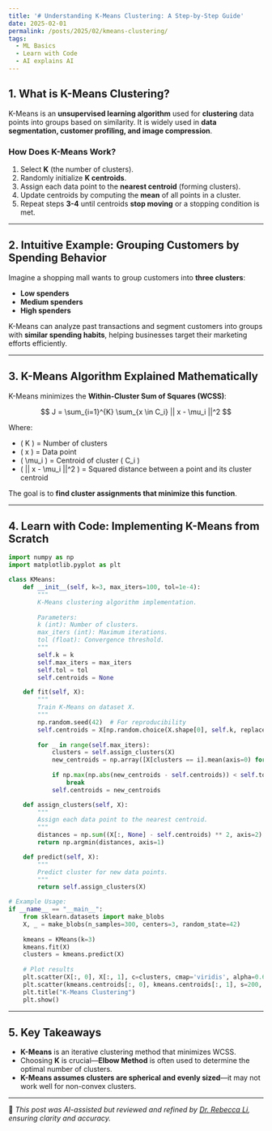 ```yaml
---
title: '# Understanding K-Means Clustering: A Step-by-Step Guide'
date: 2025-02-01
permalink: /posts/2025/02/kmeans-clustering/
tags:
  - ML Basics
  - Learn with Code
  - AI explains AI
---
```


## **1. What is K-Means Clustering?**
K-Means is an **unsupervised learning algorithm** used for **clustering** data points into groups based on similarity. It is widely used in **data segmentation, customer profiling, and image compression**.

### **How Does K-Means Work?**
1. Select **K** (the number of clusters).
2. Randomly initialize **K centroids**.
3. Assign each data point to the **nearest centroid** (forming clusters).
4. Update centroids by computing the **mean** of all points in a cluster.
5. Repeat steps **3-4** until centroids **stop moving** or a stopping condition is met.

---
## **2. Intuitive Example: Grouping Customers by Spending Behavior**
Imagine a shopping mall wants to group customers into **three clusters**:
- **Low spenders**
- **Medium spenders**
- **High spenders**

K-Means can analyze past transactions and segment customers into groups with **similar spending habits**, helping businesses target their marketing efforts efficiently.

---
## **3. K-Means Algorithm Explained Mathematically**
K-Means minimizes the **Within-Cluster Sum of Squares (WCSS)**:

$$ J = \sum_{i=1}^{K} \sum_{x \in C_i} || x - \mu_i ||^2 $$

Where:
- \( K \) = Number of clusters
- \( x \) = Data point
- \( \mu_i \) = Centroid of cluster \( C_i \)
- \( || x - \mu_i ||^2 \) = Squared distance between a point and its cluster centroid

The goal is to **find cluster assignments that minimize this function**.

---
## **4. Learn with Code: Implementing K-Means from Scratch**
```python
import numpy as np
import matplotlib.pyplot as plt

class KMeans:
    def __init__(self, k=3, max_iters=100, tol=1e-4):
        """
        K-Means clustering algorithm implementation.
        
        Parameters:
        k (int): Number of clusters.
        max_iters (int): Maximum iterations.
        tol (float): Convergence threshold.
        """
        self.k = k
        self.max_iters = max_iters
        self.tol = tol
        self.centroids = None

    def fit(self, X):
        """
        Train K-Means on dataset X.
        """
        np.random.seed(42)  # For reproducibility
        self.centroids = X[np.random.choice(X.shape[0], self.k, replace=False)]
        
        for _ in range(self.max_iters):
            clusters = self.assign_clusters(X)
            new_centroids = np.array([X[clusters == i].mean(axis=0) for i in range(self.k)])
            
            if np.max(np.abs(new_centroids - self.centroids)) < self.tol:
                break
            self.centroids = new_centroids

    def assign_clusters(self, X):
        """
        Assign each data point to the nearest centroid.
        """
        distances = np.sum((X[:, None] - self.centroids) ** 2, axis=2)
        return np.argmin(distances, axis=1)

    def predict(self, X):
        """
        Predict cluster for new data points.
        """
        return self.assign_clusters(X)

# Example Usage:
if __name__ == "__main__":
    from sklearn.datasets import make_blobs
    X, _ = make_blobs(n_samples=300, centers=3, random_state=42)
    
    kmeans = KMeans(k=3)
    kmeans.fit(X)
    clusters = kmeans.predict(X)
    
    # Plot results
    plt.scatter(X[:, 0], X[:, 1], c=clusters, cmap='viridis', alpha=0.6)
    plt.scatter(kmeans.centroids[:, 0], kmeans.centroids[:, 1], s=200, c='red', marker='X')
    plt.title("K-Means Clustering")
    plt.show()
```

---
## **5. Key Takeaways**
- **K-Means** is an iterative clustering method that minimizes WCSS.
- Choosing **K** is crucial—**Elbow Method** is often used to determine the optimal number of clusters.
- **K-Means assumes clusters are spherical and evenly sized**—it may not work well for non-convex clusters.

---
🤖 *This post was AI-assisted but reviewed and refined by [Dr. Rebecca Li](https://xiaoyang-rebecca.github.io/), ensuring clarity and accuracy.*

